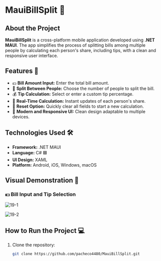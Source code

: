 # MauiBillSplit 💸

## About the Project
**MauiBillSplit** is a cross-platform mobile application developed using **.NET MAUI**. The app simplifies the process of splitting bills among multiple people by calculating each person's share, including tips, with a clean and responsive user interface.

## Features 🚀
- 💵 **Bill Amount Input:** Enter the total bill amount.  
- 👥 **Split Between People:** Choose the number of people to split the bill.  
- 💰 **Tip Calculation:** Select or enter a custom tip percentage.  
- 🔢 **Real-Time Calculation:** Instant updates of each person's share.  
- 🔄 **Reset Option:** Quickly clear all fields to start a new calculation.  
- 🎨 **Modern and Responsive UI:** Clean design adaptable to multiple devices.

## Technologies Used 🛠️
- **Framework:** .NET MAUI  
- **Language:** C# 🟦  
- **UI Design:** XAML  
- **Platform:** Android, iOS, Windows, macOS  

## Visual Demonstration 🌟
### 💵 Bill Input and Tip Selection

![19-1](https://github.com/user-attachments/assets/4130faff-c53a-4ea3-866f-1ec66b0eeb06)

![19-2](https://github.com/user-attachments/assets/ca5b872c-28b0-4c93-8a58-9a94d6d90da3)


## How to Run the Project 💻
1. Clone the repository:  
   ```bash
   git clone https://github.com/pacheco4480/MauiBillSplit.git
